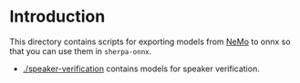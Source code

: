 # Introduction

This directory contains scripts for exporting models
from [NeMo](https://github.com/NVIDIA/NeMo/) to onnx
so that you can use them in `sherpa-onnx`.

- [./speaker-verification](./speaker-verification) contains models for speaker verification.
